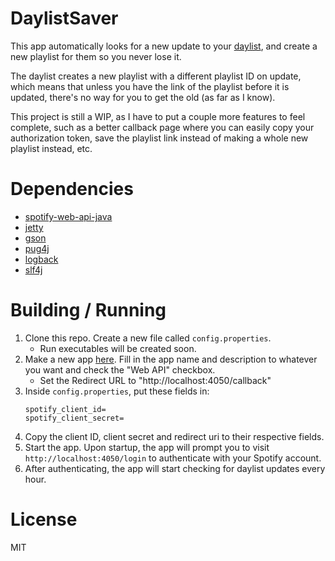 # DaylistSaver

This app automatically looks for a new update to your [daylist](https://newsroom.spotify.com/2023-09-12/ever-changing-playlist-daylist-music-for-all-day/), and create a new playlist for them so you never lose it.

The daylist creates a new playlist with a different playlist ID on update, which means that unless you have the link of the playlist before it is updated, there's no way for you to get the old (as far as I know).

This project is still a WIP, as I have to put a couple more features to feel complete, such as a better callback page where you can easily copy your authorization token, save the playlist link instead of making a whole new playlist instead, etc.

# Dependencies
- [spotify-web-api-java](https://github.com/spotify-web-api-java/spotify-web-api-java)
- [jetty](https://github.com/jetty/jetty.project)
- [gson](https://github.com/google/gson)
- [pug4j](https://github.com/neuland/pug4j)
- [logback](https://github.com/qos-ch/logback)
- [slf4j](https://github.com/qos-ch/slf4j)

# Building / Running
1) Clone this repo. Create a new file called `config.properties`.
   - Run executables will be created soon.
2) Make a new app [here](https://developer.spotify.com/dashboard). Fill in the app name and description to whatever you want and check the "Web API" checkbox.
   - Set the Redirect URL to "http://localhost:4050/callback"
3) Inside `config.properties`, put these fields in:
   ```properties
   spotify_client_id=
   spotify_client_secret=
   ```
4) Copy the client ID, client secret and redirect uri to their respective fields.
5) Start the app. Upon startup, the app will prompt you to visit `http://localhost:4050/login` to authenticate with your Spotify account.
6) After authenticating, the app will start checking for daylist updates every hour.

# License
MIT